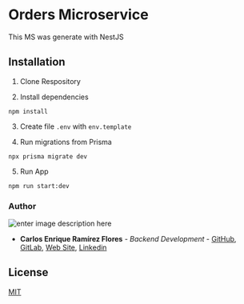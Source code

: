 # Orders Microservice

This MS was generate with NestJS

## Installation

1. Clone Respository

2. Install dependencies

```
npm install
```

3. Create file `.env` with `env.template`

4. Run migrations from Prisma

```
npx prisma migrate dev
```

5. Run App

```
npm run start:dev
```

### Author

![enter image description here](https://avatars1.githubusercontent.com/u/6466769?s=170&v=4)

- **Carlos Enrique Ramírez Flores** - _Backend Development_ - [GitHub](https://github.com/linuxcarl), [GitLab](https://gitlab.com/linux-carl), [Web Site](https://www.carlosramirezflores.com), [Linkedin](https://www.linkedin.com/in/carlos-enrique-ram%C3%ADrez-flores/)

## License

[MIT](https://choosealicense.com/licenses/mit/)
